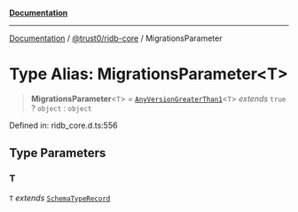 [**Documentation**](../../../README.md)

***

[Documentation](../../../packages.md) / [@trust0/ridb-core](../README.md) / MigrationsParameter

# Type Alias: MigrationsParameter\<T\>

> **MigrationsParameter**\<`T`\> = [`AnyVersionGreaterThan1`](AnyVersionGreaterThan1.md)\<`T`\> *extends* `true` ? `object` : `object`

Defined in: ridb\_core.d.ts:556

## Type Parameters

### T

`T` *extends* [`SchemaTypeRecord`](SchemaTypeRecord.md)

